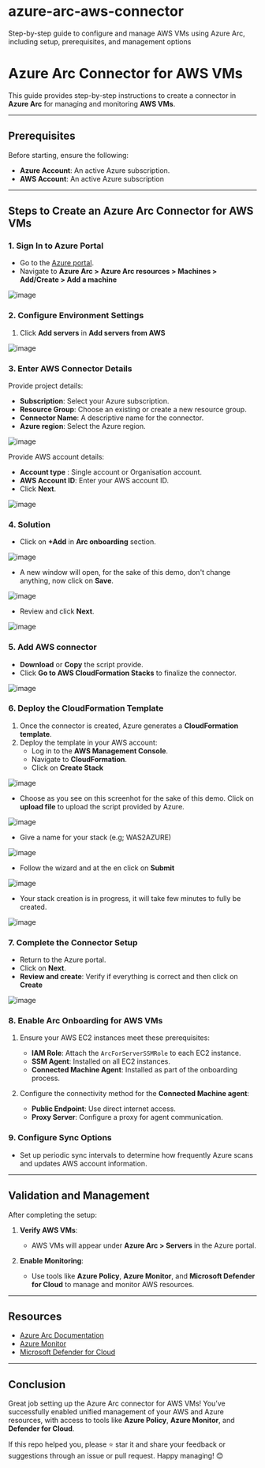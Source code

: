 # azure-arc-aws-connector
Step-by-step guide to configure and manage AWS VMs using Azure Arc, including setup, prerequisites, and management options

# Azure Arc Connector for AWS VMs

This guide provides step-by-step instructions to create a connector in **Azure Arc** for managing and monitoring **AWS VMs**.

---

## Prerequisites

Before starting, ensure the following:

- **Azure Account**: An active Azure subscription.  
- **AWS Account**: An active Azure subscription
---

## Steps to Create an Azure Arc Connector for AWS VMs

### 1. Sign In to Azure Portal
- Go to the [Azure portal](https://portal.azure.com).
- Navigate to **Azure Arc > Azure Arc resources > Machines > Add/Create > Add a machine**

![image](https://github.com/user-attachments/assets/cd99131f-3d1c-4590-af6f-db3c9d21e613)


### 2. Configure Environment Settings
1. Click  **Add servers** in **Add servers from AWS**

![image](https://github.com/user-attachments/assets/21c7adde-431b-4611-9a9e-ba961537be3d)

### 3. Enter AWS Connector Details
Provide project details:

- **Subscription**: Select your Azure subscription.
- **Resource Group**: Choose an existing or create a new resource group.
- **Connector Name**: A descriptive name for the connector.
- **Azure region**: Select the Azure region.

![image](https://github.com/user-attachments/assets/51ad3e1a-f625-474a-b9f8-27138b2362e0)

Provide AWS account details: 
- **Account type** : Single account or Organisation account.
- **AWS Account ID**: Enter your AWS account ID.
- Click **Next**.

![image](https://github.com/user-attachments/assets/6d28e98f-76e1-449b-a0cd-cb8ff91c4ea5)

### 4. Solution
- Click on **+Add** in **Arc onboarding** section.

![image](https://github.com/user-attachments/assets/4ed203aa-8a5f-4c94-bad0-654e2125e494)

- A new window will open, for the sake of this demo, don't change anything, now click on **Save**.

![image](https://github.com/user-attachments/assets/1c0998fb-03a4-4073-b5b8-8d0b78fc0cbc)

- Review and click **Next**.

![image](https://github.com/user-attachments/assets/9398ce44-9c23-4ab1-88d9-72683c7c4d62)


### 5. Add AWS connector
- **Download** or **Copy** the script provide.
- Click **Go to AWS CloudFormation Stacks** to finalize the connector.

![image](https://github.com/user-attachments/assets/6498a8e8-b469-4cb5-aada-ab192e185ef4)


### 6. Deploy the CloudFormation Template
1. Once the connector is created, Azure generates a **CloudFormation template**.
2. Deploy the template in your AWS account:
   - Log in to the **AWS Management Console**.
   - Navigate to **CloudFormation**.
   - Click on **Create Stack**

![image](https://github.com/user-attachments/assets/1fb6e830-ae77-435f-90c7-982d02f2ba43)

  - Choose as you see on this screenhot for the sake of this demo. Click on **upload file** to upload the script provided by Azure.

![image](https://github.com/user-attachments/assets/a85cb354-68ba-47a9-950c-c53872d8e123)

  - Give a name for your stack (e.g; WAS2AZURE)

![image](https://github.com/user-attachments/assets/68cc28d3-0556-4c38-9388-0f1dca6d2a86)

 - Follow the wizard and at the en click on **Submit**

![image](https://github.com/user-attachments/assets/ccca99a5-b54a-4a1a-8ae3-23e47acc599c)

 - Your stack creation is in progress, it will take few minutes to fully be created.

![image](https://github.com/user-attachments/assets/b9573adf-a471-4cea-988f-1ef780aed6c4)


### 7. Complete the Connector Setup
- Return to the Azure portal.
- Click on **Next**.
- **Review and create**: Verify if everything is correct and then click on **Create**

![image](https://github.com/user-attachments/assets/9d539ac7-cc31-453d-815b-cf92a06e08d9)

### 8. Enable Arc Onboarding for AWS VMs
1. Ensure your AWS EC2 instances meet these prerequisites:
   - **IAM Role**: Attach the `ArcForServerSSMRole` to each EC2 instance.
   - **SSM Agent**: Installed on all EC2 instances.
   - **Connected Machine Agent**: Installed as part of the onboarding process.

2. Configure the connectivity method for the **Connected Machine agent**:
   - **Public Endpoint**: Use direct internet access.
   - **Proxy Server**: Configure a proxy for agent communication.

### 9. Configure Sync Options
- Set up periodic sync intervals to determine how frequently Azure scans and updates AWS account information.

---

## Validation and Management

After completing the setup:

1. **Verify AWS VMs**:
   - AWS VMs will appear under **Azure Arc > Servers** in the Azure portal.

2. **Enable Monitoring**:
   - Use tools like **Azure Policy**, **Azure Monitor**, and **Microsoft Defender for Cloud** to manage and monitor AWS resources.

---

## Resources

- [Azure Arc Documentation](https://learn.microsoft.com/en-us/azure/azure-arc/)
- [Azure Monitor](https://learn.microsoft.com/en-us/azure/azure-monitor/)
- [Microsoft Defender for Cloud](https://learn.microsoft.com/en-us/azure/defender-for-cloud/)

---


## Conclusion

Great job setting up the Azure Arc connector for AWS VMs! You’ve successfully enabled unified management of your AWS and Azure resources, with access to tools like **Azure Policy**, **Azure Monitor**, and **Defender for Cloud**.  

If this repo helped you, please ⭐ star it and share your feedback or suggestions through an issue or pull request. Happy managing! 😊
